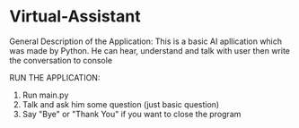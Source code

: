 # Virtual-Assistant
General Description of the Application: This is a basic AI apllication which was made by Python. He can hear, understand and talk with user then write the conversation to console

RUN THE APPLICATION:
  1. Run main.py
  2. Talk and ask him some question (just basic question)
  3. Say "Bye" or "Thank You" if you want to close the program
